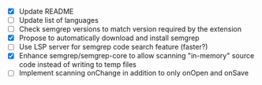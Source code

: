 - [x] Update README
- [ ] Update list of languages
- [ ] Check semgrep versions to match version required by the extension
- [x] Propose to automatically download and install semgrep
- [ ] Use LSP server for semgrep code search feature (faster?)
- [x] Enhance semgrep/semgrep-core to allow scanning "in-memory" source code instead of writing to temp files
- [ ] Implement scanning onChange in addition to only onOpen and onSave

